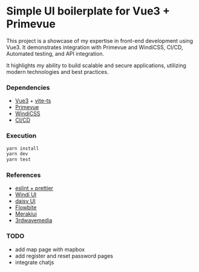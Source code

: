 # Simple UI boilerplate for Vue3 + Primevue

This project is a showcase of my expertise in front-end development using Vue3. It demonstrates integration with Primevue and WindiCSS, CI/CD, Automated testing, and API integration.

It highlights my ability to build scalable and secure applications, utilizing modern technologies and best practices.

### Dependencies

- [Vue3](https://vuejs.org/) + [vite-ts](https://vitejs.dev/guide/)
- [Primevue](https://primevue.org/)
- [WindiCSS](https://windicss.org/)
- [CI/CD](https://github.com/features/actions)

### Execution

```bash
yarn install
yarn dev
yarn test
```

### References

- [eslint + prettier](https://miyauchi.dev/posts/vite-vue3-typescript/)
- [Windi UI](https://wind-ui.com/)
- [daisy UI](https://daisyui.com/components/alert/)
- [Flowbite](https://flowbite.com/)
- [Merakiui](https://merakiui.com/)
- [3rdwavemedia](https://themes.3rdwavemedia.com/)

### TODO

- add map page with mapbox
- add register and reset password pages
- integrate chatjs
